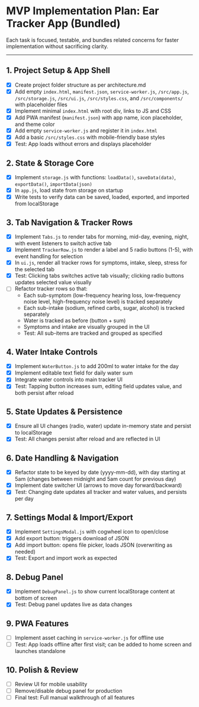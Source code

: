 # MVP Implementation Plan: Ear Tracker App (Bundled)

Each task is focused, testable, and bundles related concerns for faster implementation without sacrificing clarity.

---

## 1. Project Setup & App Shell
- [x] Create project folder structure as per architecture.md
- [x] Add empty `index.html`, `manifest.json`, `service-worker.js`, `/src/app.js`, `/src/storage.js`, `/src/ui.js`, `/src/styles.css`, and `/src/components/` with placeholder files
- [x] Implement minimal `index.html` with root div, links to JS and CSS
- [x] Add PWA manifest (`manifest.json`) with app name, icon placeholder, and theme color
- [x] Add empty `service-worker.js` and register it in `index.html`
- [x] Add a basic `/src/styles.css` with mobile-friendly base styles
- [x] Test: App loads without errors and displays placeholder

## 2. State & Storage Core
- [x] Implement `storage.js` with functions: `loadData()`, `saveData(data)`, `exportData()`, `importData(json)`
- [x] In `app.js`, load state from storage on startup
- [x] Write tests to verify data can be saved, loaded, exported, and imported from localStorage

## 3. Tab Navigation & Tracker Rows
- [x] Implement `Tabs.js` to render tabs for morning, mid-day, evening, night, with event listeners to switch active tab
- [x] Implement `TrackerRow.js` to render a label and 5 radio buttons (1-5), with event handling for selection
- [x] In `ui.js`, render all tracker rows for symptoms, intake, sleep, stress for the selected tab
- [x] Test: Clicking tabs switches active tab visually; clicking radio buttons updates selected value visually
- [ ] Refactor tracker rows so that:
    - Each sub-symptom (low-frequency hearing loss, low-frequency noise level, high-frequency noise level) is tracked separately
    - Each sub-intake (sodium, refined carbs, sugar, alcohol) is tracked separately
    - Water is tracked as before (button + sum)
    - Symptoms and intake are visually grouped in the UI
    - Test: All sub-items are tracked and grouped as specified

## 4. Water Intake Controls
- [x] Implement `WaterButton.js` to add 200ml to water intake for the day
- [x] Implement editable text field for daily water sum
- [x] Integrate water controls into main tracker UI
- [x] Test: Tapping button increases sum, editing field updates value, and both persist after reload

## 5. State Updates & Persistence
- [x] Ensure all UI changes (radio, water) update in-memory state and persist to localStorage
- [x] Test: All changes persist after reload and are reflected in UI

## 6. Date Handling & Navigation
- [x] Refactor state to be keyed by date (yyyy-mm-dd), with day starting at 5am (changes between midnight and 5am count for previous day)
- [x] Implement date switcher UI (arrows to move day forward/backward)
- [x] Test: Changing date updates all tracker and water values, and persists per day

## 7. Settings Modal & Import/Export
- [x] Implement `SettingsModal.js` with cogwheel icon to open/close
- [x] Add export button: triggers download of JSON
- [x] Add import button: opens file picker, loads JSON (overwriting as needed)
- [x] Test: Export and import work as expected

## 8. Debug Panel
- [x] Implement `DebugPanel.js` to show current localStorage content at bottom of screen
- [x] Test: Debug panel updates live as data changes

## 9. PWA Features
- [ ] Implement asset caching in `service-worker.js` for offline use
- [ ] Test: App loads offline after first visit; can be added to home screen and launches standalone

## 10. Polish & Review
- [ ] Review UI for mobile usability
- [ ] Remove/disable debug panel for production
- [ ] Final test: Full manual walkthrough of all features 